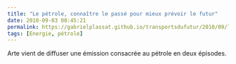 ```yaml
---
title: "Le pétrole, connaître le passé pour mieux prévoir le futur"
date: 2010-09-03 08:45:21
permalink: https://gabrielplassat.github.io/transportsdufutur/2010/09/le-petrole-connaitre-le-passe-pour-mieux-prevoir-le-futur.html
tags: [Energie, pétrole]
---
```


<p>Arte vient de diffuser une émission consacrée au pétrole en deux épisodes.</p> <p> </p>
